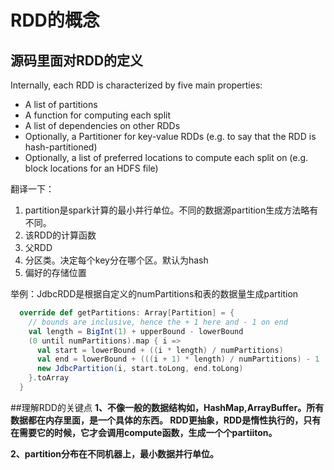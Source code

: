 # RDD的概念

## 源码里面对RDD的定义
 Internally, each RDD is characterized by five main properties:
*   A list of partitions
*   A function for computing each split
*   A list of dependencies on other RDDs
*   Optionally, a Partitioner for key-value RDDs (e.g. to say that the RDD is hash-partitioned)
*   Optionally, a list of preferred locations to compute each split on (e.g. block locations for an HDFS file)

翻译一下：

1. partition是spark计算的最小并行单位。不同的数据源partition生成方法略有不同。
2. 该RDD的计算函数
3. 父RDD
4. 分区类。决定每个key分在哪个区。默认为hash
5. 偏好的存储位置

举例：JdbcRDD是根据自定义的numPartitions和表的数据量生成partition
```scala
  override def getPartitions: Array[Partition] = {
    // bounds are inclusive, hence the + 1 here and - 1 on end
    val length = BigInt(1) + upperBound - lowerBound
    (0 until numPartitions).map { i =>
      val start = lowerBound + ((i * length) / numPartitions)
      val end = lowerBound + (((i + 1) * length) / numPartitions) - 1
      new JdbcPartition(i, start.toLong, end.toLong)
    }.toArray
  }
```

##理解RDD的关键点
**1、不像一般的数据结构如，HashMap,ArrayBuffer。所有数据都在内存里面，是一个具体的东西。
RDD更抽象，RDD是惰性执行的，只有在需要它的时候，它才会调用compute函数，生成一个个partiiton。**

**2、partition分布在不同机器上，最小数据并行单位。**

